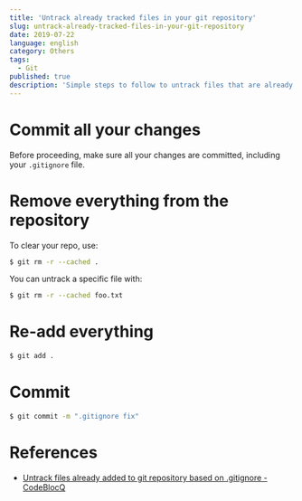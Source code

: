 ```yaml
---
title: 'Untrack already tracked files in your git repository'
slug: untrack-already-tracked-files-in-your-git-repository
date: 2019-07-22
language: english
category: Others
tags:
  - Git
published: true
description: 'Simple steps to follow to untrack files that are already committed to your remote git repository.'
---
```


# Commit all your changes

Before proceeding, make sure all your changes are committed, including your `.gitignore` file.

# Remove everything from the repository

To clear your repo, use:

```bash
$ git rm -r --cached .
```

You can untrack a specific file with:

```bash
$ git rm -r --cached foo.txt
```

# Re-add everything

```bash
$ git add .
```

# Commit

```bash
$ git commit -m ".gitignore fix"
```

# References

- [Untrack files already added to git repository based on .gitignore - CodeBlocQ](http://www.codeblocq.com/2016/01/Untrack-files-already-added-to-git-repository-based-on-gitignore/)
